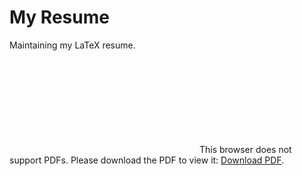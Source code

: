 # My Resume

Maintaining my LaTeX resume.

<object data="https://github.com/vkottler/resume/main.pdf" type="application/pdf" width="700px" height="700px">
    <embed src="https://github.com/vkottler/resume/main.pdf">
        This browser does not support PDFs. Please download the PDF to view it: <a href="https://github.com/vkottler/resume/main.pdf">Download PDF</a>.</p>
    </embed>
</object>


